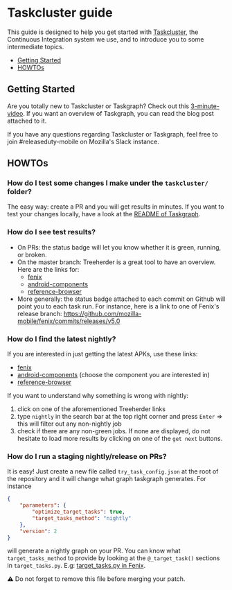 # Taskcluster guide

This guide is designed to help you get started with [Taskcluster](https://firefox-ci-tc.services.mozilla.com/), the Continuous Integration system we use, and to introduce you to some intermediate topics.
- [Getting Started](#getting-started)
- [HOWTOs](#howtos)

## Getting Started
Are you totally new to Taskcluster or Taskgraph? Check out this [3-minute-video](https://johanlorenzo.github.io/blog/2019/10/24/taskgraph-is-now-deployed-to-the-biggest-mozilla-mobile-projects.html). If you want an overview of Taskgraph, you can read the blog post attached to it.

If you have any questions regarding Taskcluster or Taskgraph, feel free to join #releaseduty-mobile on Mozilla's Slack instance.

## HOWTOs

### How do I test some changes I make under the `taskcluster/` folder?

The easy way: create a PR and you will get results in minutes. If you want to test your changes locally, have a look at the [README of Taskgraph](https://hg.mozilla.org/ci/taskgraph/file/tip/README.rst).

### How do I see test results?

* On PRs: the status badge will let you know whether it is green, running, or broken.
* On the master branch: Treeherder is a great tool to have an overview. Here are the links for:
  * [fenix](https://treeherder.mozilla.org/#/jobs?repo=fenix)
  * [android-components](https://treeherder.mozilla.org/#/jobs?repo=android-components)
  * [reference-browser](https://treeherder.mozilla.org/#/jobs?repo=reference-browser)
* More generally: the status badge attached to each commit on Github will point you to each task run. For instance, here is a link to one of Fenix's release branch: https://github.com/mozilla-mobile/fenix/commits/releases/v5.0

### How do I find the latest nightly?

If you are interested in just getting the latest APKs, use these links:
  * [fenix](https://firefox-ci-tc.services.mozilla.com/tasks/index/project.mobile.fenix.v2.nightly/latest)
  * [android-components](https://firefox-ci-tc.services.mozilla.com/tasks/index/mobile.v2.android-components.nightly.latest) (choose the component you are interested in)
  * [reference-browser](https://firefox-ci-tc.services.mozilla.com/tasks/index/project.mobile.reference-browser.v3.nightly/latest)

If you want to understand why something is wrong with nightly:
 1. click on one of the aforementioned Treeherder links
 1. type `nightly` in the search bar at the top right corner and press `Enter` => this will filter out any non-nightly job
 1. check if there are any non-green jobs. If none are displayed, do not hesitate to load more results by clicking on one of the `get next` buttons.

### How do I run a staging nightly/release on PRs?

It is easy! Just create a new file called `try_task_config.json` at the root of the repository and it will change what graph taskgraph generates. For instance

```json
{
    "parameters": {
        "optimize_target_tasks": true,
        "target_tasks_method": "nightly"
    },
    "version": 2
}
```

will generate a nightly graph on your PR. You can know what `target_tasks_method` to provide by looking at the `@_target_task()` sections in `target_tasks.py`. E.g: [target_tasks.py in Fenix](https://github.com/mozilla-mobile/fenix/blob/824dedb19588a9052b03ad162155c62ecd08e316/taskcluster/fenix_taskgraph/target_tasks.py#L29).

⚠️ Do not forget to remove this file before merging your patch.
